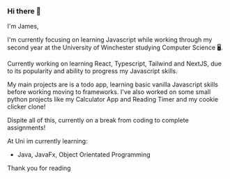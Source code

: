 ### Hi there 👋

I'm James,

I'm currently focusing on learning Javascript while working through my second year at the University of Winchester studying Computer Science 🖥️.

Currently working on learning React, Typescript, Tailwind and NextJS, due to its popularity and ability to progress my Javascript skills.

My main projects are is a todo app, learning basic vanilla Javascript skills before working moving to frameworks. I've also worked on some small python projects like my Calculator App and Reading Timer and my cookie clicker clone!

Dispite all of this, currently on a break from coding to complete assignments!

At Uni im currently learning:
  - Java, JavaFx, Object Orientated Programming

Thank you for reading

<!--
**JumesP/JumesP** is a ✨ _special_ ✨ repository because its `README.md` (this file) appears on your GitHub profile.

Javascript, SQL, PHP, Arduino(C++) and Java <- summer between uni yr 1-2

Here are some ideas to get you started:

- 🔭 I’m currently working on ...
- 🌱 I’m currently learning ...
- 👯 I’m looking to collaborate on ...
- 🤔 I’m looking for help with ...
- 💬 Ask me about ...
- 📫 How to reach me: ...
- 😄 Pronouns: ...
- ⚡ Fun fact: ...
-->
